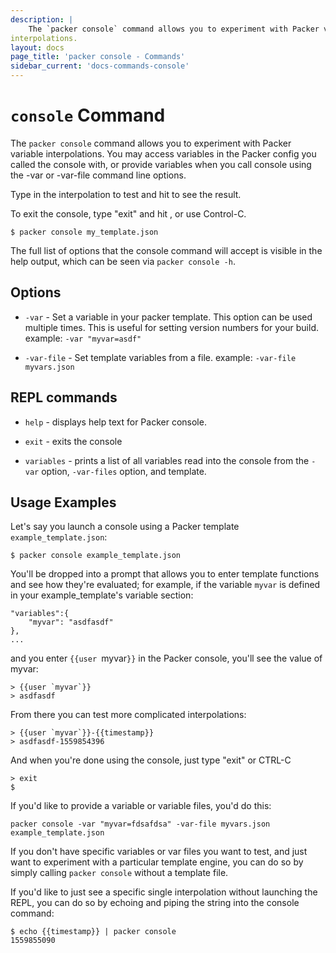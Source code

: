 ```yaml
---
description: |
    The `packer console` command allows you to experiment with Packer variable
interpolations.
layout: docs
page_title: 'packer console - Commands'
sidebar_current: 'docs-commands-console'
---
```


# `console` Command

The `packer console` command allows you to experiment with Packer variable
interpolations. You may access variables in the Packer config you called the
console with, or provide variables when you call console using the -var or
-var-file command line options.

Type in the interpolation to test and hit <enter> to see the result.

To exit the console, type "exit" and hit <enter>, or use Control-C.

``` shell
$ packer console my_template.json
```

The full list of options that the console command will accept is visible in the
help output, which can be seen via `packer console -h`.

## Options

-   `-var` - Set a variable in your packer template. This option can be used
    multiple times. This is useful for setting version numbers for your build.
    example: `-var "myvar=asdf"`

-   `-var-file` - Set template variables from a file.
	example: `-var-file myvars.json`

## REPL commands
- `help` - displays help text for Packer console.

- `exit` - exits the console

- `variables` - prints a list of all variables read into the console from the
  `-var` option, `-var-files` option, and template.

## Usage Examples

Let's say you launch a console using a Packer template `example_template.json`:


```
$ packer console example_template.json
```

You'll be dropped into a prompt that allows you to enter template functions and
see how they're evaluated; for example, if the variable `myvar` is defined in
your example_template's variable section:

```
"variables":{
	"myvar": "asdfasdf"
},
...
```
and you enter `{{user `myvar`}}` in the Packer console, you'll see the value of
myvar:

```
> {{user `myvar`}}
> asdfasdf
```

From there you can test more complicated interpolations:

```
> {{user `myvar`}}-{{timestamp}}
> asdfasdf-1559854396
```

And when you're done using the console, just type "exit" or CTRL-C

```
> exit
$
```

If you'd like to provide a variable or variable files, you'd do this:

```
packer console -var "myvar=fdsafdsa" -var-file myvars.json example_template.json
```

If you don't have specific variables or var files you want to test, and just
want to experiment with a particular template engine, you can do so by simply
calling `packer console` without a template file.

If you'd like to just see a specific single interpolation without launching
the REPL, you can do so by echoing and piping the string into the console
command:

```
$ echo {{timestamp}} | packer console
1559855090
```
